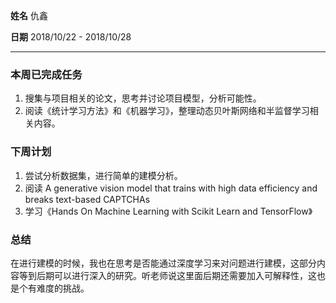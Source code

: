 **姓名** 仇鑫

**日期** 2018/10/22 - 2018/10/28

---

### 本周已完成任务

1. 搜集与项目相关的论文，思考并讨论项目模型，分析可能性。
2. 阅读《统计学习方法》和《机器学习》，整理动态贝叶斯网络和半监督学习相关内容。

### 下周计划

1. 尝试分析数据集，进行简单的建模分析。
2. 阅读 A generative vision model that trains with high data efficiency and breaks text-based CAPTCHAs 
3. 学习《Hands On Machine Learning with Scikit Learn and TensorFlow》

### 总结
在进行建模的时候，我也在思考是否能通过深度学习来对问题进行建模，这部分内容等到后期可以进行深入的研究。听老师说这里面后期还需要加入可解释性，这也是个有难度的挑战。